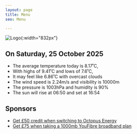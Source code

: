 ```yaml
---
layout: page
title: Menu
seo: Menu

---
```


![Logo](/images/logo.jpg){:width="832px"}

<!-- weather_marker starts -->
## On Saturday, 25 October 2025

- The average temperature today is 8.17˚C,
- With highs of 9.41˚C and lows of 7.6˚C,
- It may feel like 6.86˚C with overcast clouds
- The wind speed is 2.24m/s and visibility is 10000m
- The pressure is 1003hPa and humidity is 90%
- The sun will rise at 06:50 and set at 16:54

<!-- weather_marker ends -->

## Sponsors

- [Get £50 credit when switching to Octopus Energy](https://bit.ly/3oD1nnS)
- [Get £75 when taking a 1000mb YouFibre broadband plan](https://aklam.io/91zWhU?)
